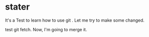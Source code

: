 # stater
It's a Test to learn how to use git .
Let me try to make some changed.

test git fetch. Now, I'm going to merge it.
